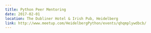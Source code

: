 ```yaml
---
title: Python Peer Mentoring
date: 2017-02-01
location: The Dubliner Hotel & Irish Pub, Heidelberg
link: http://www.meetup.com/HeidelbergPython/events/qhqmplywdbcb/
---
```

